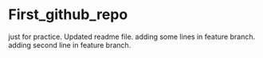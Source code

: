 # First_github_repo
just for practice.
Updated readme file.
adding some lines in feature branch.
adding second line in feature branch.